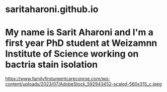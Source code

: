 # saritaharoni.github.io
# My name is Sarit Aharoni and I'm a first year PhD student at Weizamnn Institute of Science working on bactria stain isolation
https://www.familyfirsturgentcareconroe.com/wp-content/uploads/2023/07/AdobeStock_592943452-scaled-560x315_c.jpeg

